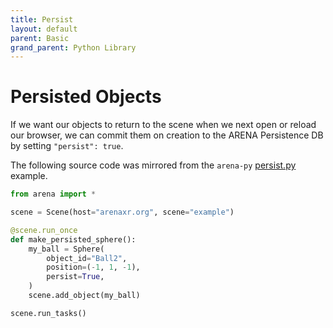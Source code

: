 ```yaml
---
title: Persist
layout: default
parent: Basic
grand_parent: Python Library
---
```


# Persisted Objects

If we want our objects to return to the scene when we next open or reload our browser, we can commit them on creation to the ARENA Persistence DB by setting `"persist": true`.

The following source code was mirrored from the `arena-py` [persist.py](https://github.com/arenaxr/arena-py/blob/master/examples/basic/persist.py) example.

```python
from arena import *

scene = Scene(host="arenaxr.org", scene="example")

@scene.run_once
def make_persisted_sphere():
    my_ball = Sphere(
        object_id="Ball2",
        position=(-1, 1, -1),
        persist=True,
    )
    scene.add_object(my_ball)

scene.run_tasks()
```
